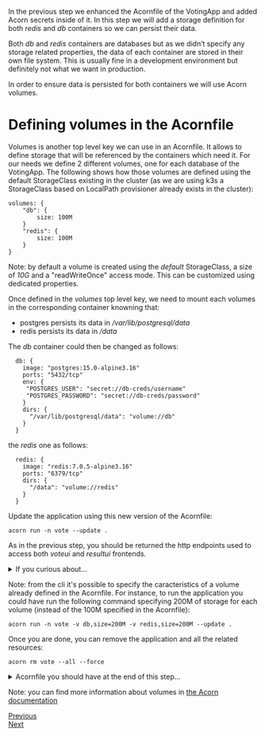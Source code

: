 In the previous step we enhanced the Acornfile of the VotingApp and added Acorn secrets inside of it. In this step we will add a storage definition for both *redis* and *db* containers so we can persist their data. 

Both *db* and *redis* containers are databases but as we didn’t specify any storage related properties, the data of each container are stored in their own file system. This is usually fine in a development environment but definitely not what we want in production. 

In order to ensure data is persisted for both containers we will use Acorn volumes.

# Defining volumes in the Acornfile

Volumes is another top level key we can use in an Acornfile. It allows to define storage that will be referenced by the containers which need it. For our needs we define 2 different volumes, one for each database of the VotingApp. The following shows how those volumes are defined using the default StorageClass existing in the cluster (as we are using k3s a StorageClass based on LocalPath provisioner already exists in the cluster):

```
volumes: {
    "db": {
        size: 100M
    }
    "redis": {
        size: 100M
    }
}
```

Note: by default a volume is created using the *default* StorageClass, a size of *10G* and a "readWriteOnce" access mode. This can be customized using dedicated properties. 

Once defined in the *volumes* top level key, we need to mount each volumes in the corresponding container knowning that:
- postgres persists its data in */var/lib/postgresql/data*
- redis persists its data in */data*

The *db* container could then be changed as follows:

```
  db: {
    image: "postgres:15.0-alpine3.16"
    ports: "5432/tcp"
    env: {
     "POSTGRES_USER": "secret://db-creds/username"
     "POSTGRES_PASSWORD": "secret://db-creds/password"
    }
    dirs: {
      "/var/lib/postgresql/data": "volume://db"
    }
  }
```

the *redis* one as follows:

```
  redis: {
    image: "redis:7.0.5-alpine3.16"
    ports: "6379/tcp"
    dirs: {
      "/data": "volume://redis"
    }
  }
```

Update the application using this new version of the Acornfile:

```
acorn run -n vote --update .
```

As in the previous step, you should be returned the http endpoints used to access both *voteui* and *resultui* frontends. 

<details>
  <summary markdown="span">If you curious about...</summary>

... what happened under the hood, you can see 2 PersistentVolume have been created, one for each database container:

```
$ kubectl get pv
NAME                                       CAPACITY   ACCESS MODES   RECLAIM POLICY   STATUS   CLAIM                     STORAGECLASS   REASON   AGE
pvc-dc2c7d70-de12-4e31-8a21-7c96005c432e   10G        RWO            Retain           Bound    vote-7830ef54-bef/redis   local-path              27s
pvc-54c9a948-c736-4792-905d-1ed47792f518   10G        RWO            Retain           Bound    vote-7830ef54-bef/db      local-path              27s
```

</details>

Note: from the cli it's possible to specify the caracteristics of a volume already defined in the Acornfile. For instance, to run the application you could have run the following command specifying 200M of storage for each volume (instead of the 100M specified in the Acornfile):

```
acorn run -n vote -v db,size=200M -v redis,size=200M --update .
```

Once you are done, you can remove the application and all the related resources:

```
acorn rm vote --all --force
```

<details>
  <summary markdown="span">Acornfile you should have at the end of this step...</summary>
<pre>
containers: {
  voteui: {
    build: "./vote-ui"
    ports: publish : "80/http"
  }
  vote: {
    build: "./vote"
    ports: "5000/http"
  }
  redis: {
    image: "redis:7.0.5-alpine3.16"
    ports: "6379/tcp"
    dirs: {
      "/data": "volume://redis"
    }
  }
  worker: {
    build: "./worker/go"
    env: {
     "POSTGRES_USER": "secret://db-creds/username"
     "POSTGRES_PASSWORD": "secret://db-creds/password"
    }
  }
  db: {
    image: "postgres:15.0-alpine3.16"
    ports: "5432/tcp"
    env: {
     "POSTGRES_USER": "secret://db-creds/username"
     "POSTGRES_PASSWORD": "secret://db-creds/password"
    }
    dirs: {
      "/var/lib/postgresql/data": "volume://db"
    }
  }
  result: {
    build: "./result"
    ports: "5000/http"
    env: {
     "POSTGRES_USER": "secret://db-creds/username"
     "POSTGRES_PASSWORD": "secret://db-creds/password"
   }
  }
  resultui: {
    build: "./result-ui"
    ports: publish : "80/http"
  }
}
secrets: {
    "db-creds": {
        type: "basic"
        data: {
            username: ""
            password: ""
        }
    }
}
volumes: {
    "db": {
        size: 100M
    }
    "redis": {
        size: 100M
    }
}
</pre>
</details>

Note: you can find more information about volumes in [the Acorn documentation](https://docs.acorn.io/running/volumes)

[Previous](./secret.md)  
[Next](./development_mode.md)